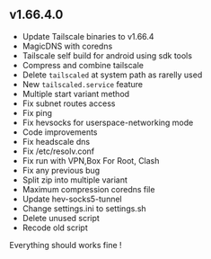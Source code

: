 ## v1.66.4.0
- Update Tailscale binaries to v1.66.4
- MagicDNS with coredns
- Tailscale self build for android using sdk tools
- Compress and combine tailscale
- Delete `tailscaled` at system path as rarelly used
- New `tailscaled.service` feature
- Multiple start variant method
- Fix subnet routes access
- Fix ping
- Fix hevsocks for userspace-networking mode
- Code improvements
- Fix headscale dns
- Fix /etc/resolv.conf
- Fix run with VPN,Box For Root, Clash
- Fix any previous bug
- Split zip into multiple variant
- Maximum compression coredns file
- Update hev-socks5-tunnel
- Change settings.ini to settings.sh
- Delete unused script
- Recode old script

Everything should works fine !